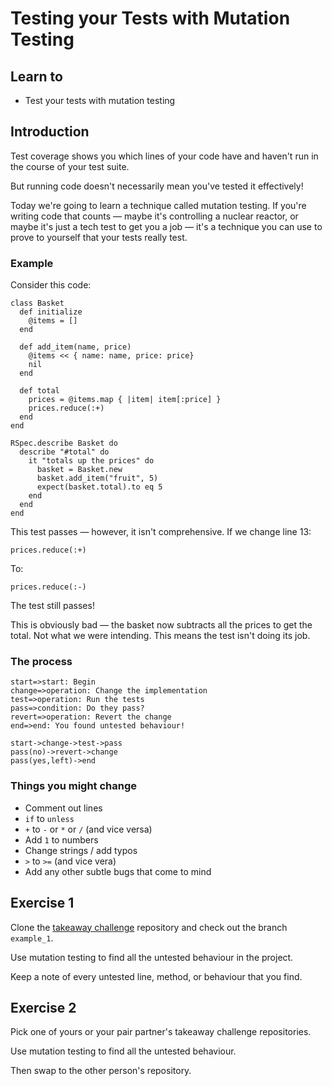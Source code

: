 Testing your Tests with Mutation Testing
========================================

## Learn to

* Test your tests with mutation testing

## Introduction

Test coverage shows you which lines of your code have and haven't run in the course of your test suite.

But running code doesn't necessarily mean you've tested it effectively!

Today we're going to learn a technique called mutation testing. If you're writing code that counts — maybe it's controlling a nuclear reactor, or maybe it's just a tech test to get you a job — it's a technique you can use to prove to yourself that your tests really test.

### Example

Consider this code:

```ruby=
class Basket
  def initialize
    @items = []
  end

  def add_item(name, price)
    @items << { name: name, price: price}
    nil
  end

  def total
    prices = @items.map { |item| item[:price] }
    prices.reduce(:+)
  end
end

RSpec.describe Basket do
  describe "#total" do
    it "totals up the prices" do
      basket = Basket.new
      basket.add_item("fruit", 5)
      expect(basket.total).to eq 5
    end
  end
end

```

This test passes — however, it isn't comprehensive. If we change line 13:

```ruby=13
prices.reduce(:+)
```

To:

```ruby=13
prices.reduce(:-)
```

The test still passes!

This is obviously bad — the basket now subtracts all the prices to get the total. Not what we were intending. This means the test isn't doing its job.

### The process

```flow
start=>start: Begin
change=>operation: Change the implementation
test=>operation: Run the tests
pass=>condition: Do they pass?
revert=>operation: Revert the change
end=>end: You found untested behaviour!

start->change->test->pass
pass(no)->revert->change
pass(yes,left)->end
```

### Things you might change

* Comment out lines
* `if` to `unless`
* `+` to `-` or `*` or `/` (and vice versa)
* Add `1` to numbers
* Change strings / add typos
* `>` to `>=` (and vice vera)
* Add any other subtle bugs that come to mind

## Exercise 1

Clone the [takeaway challenge](https://github.com/makersacademy/takeaway-challenge) repository and check out the branch `example_1`.

Use mutation testing to find all the untested behaviour in the project.

Keep a note of every untested line, method, or behaviour that you find.

## Exercise 2

Pick one of yours or your pair partner's takeaway challenge repositories.

Use mutation testing to find all the untested behaviour.

Then swap to the other person's repository.
